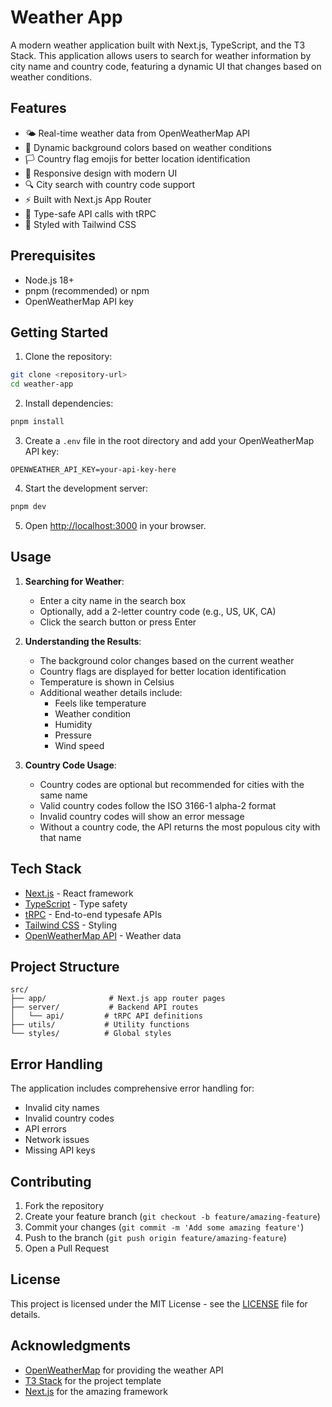 # Weather App

A modern weather application built with Next.js, TypeScript, and the T3 Stack. This application allows users to search for weather information by city name and country code, featuring a dynamic UI that changes based on weather conditions.

## Features

- 🌤️ Real-time weather data from OpenWeatherMap API
- 🎨 Dynamic background colors based on weather conditions
- 🏳️ Country flag emojis for better location identification
- 📱 Responsive design with modern UI
- 🔍 City search with country code support
- ⚡ Built with Next.js App Router
- 🎯 Type-safe API calls with tRPC
- 💅 Styled with Tailwind CSS

## Prerequisites

- Node.js 18+
- pnpm (recommended) or npm
- OpenWeatherMap API key

## Getting Started

1. Clone the repository:

```bash
git clone <repository-url>
cd weather-app
```

2. Install dependencies:

```bash
pnpm install
```

3. Create a `.env` file in the root directory and add your OpenWeatherMap API key:

```env
OPENWEATHER_API_KEY=your-api-key-here
```

4. Start the development server:

```bash
pnpm dev
```

5. Open [http://localhost:3000](http://localhost:3000) in your browser.

## Usage

1. **Searching for Weather**:

   - Enter a city name in the search box
   - Optionally, add a 2-letter country code (e.g., US, UK, CA)
   - Click the search button or press Enter

2. **Understanding the Results**:

   - The background color changes based on the current weather
   - Country flags are displayed for better location identification
   - Temperature is shown in Celsius
   - Additional weather details include:
     - Feels like temperature
     - Weather condition
     - Humidity
     - Pressure
     - Wind speed

3. **Country Code Usage**:
   - Country codes are optional but recommended for cities with the same name
   - Valid country codes follow the ISO 3166-1 alpha-2 format
   - Invalid country codes will show an error message
   - Without a country code, the API returns the most populous city with that name

## Tech Stack

- [Next.js](https://nextjs.org/) - React framework
- [TypeScript](https://www.typescriptlang.org/) - Type safety
- [tRPC](https://trpc.io/) - End-to-end typesafe APIs
- [Tailwind CSS](https://tailwindcss.com/) - Styling
- [OpenWeatherMap API](https://openweathermap.org/api) - Weather data

## Project Structure

```
src/
├── app/              # Next.js app router pages
├── server/           # Backend API routes
│   └── api/         # tRPC API definitions
├── utils/           # Utility functions
└── styles/          # Global styles
```

## Error Handling

The application includes comprehensive error handling for:

- Invalid city names
- Invalid country codes
- API errors
- Network issues
- Missing API keys

## Contributing

1. Fork the repository
2. Create your feature branch (`git checkout -b feature/amazing-feature`)
3. Commit your changes (`git commit -m 'Add some amazing feature'`)
4. Push to the branch (`git push origin feature/amazing-feature`)
5. Open a Pull Request

## License

This project is licensed under the MIT License - see the [LICENSE](LICENSE) file for details.

## Acknowledgments

- [OpenWeatherMap](https://openweathermap.org/) for providing the weather API
- [T3 Stack](https://create.t3.gg/) for the project template
- [Next.js](https://nextjs.org/) for the amazing framework
